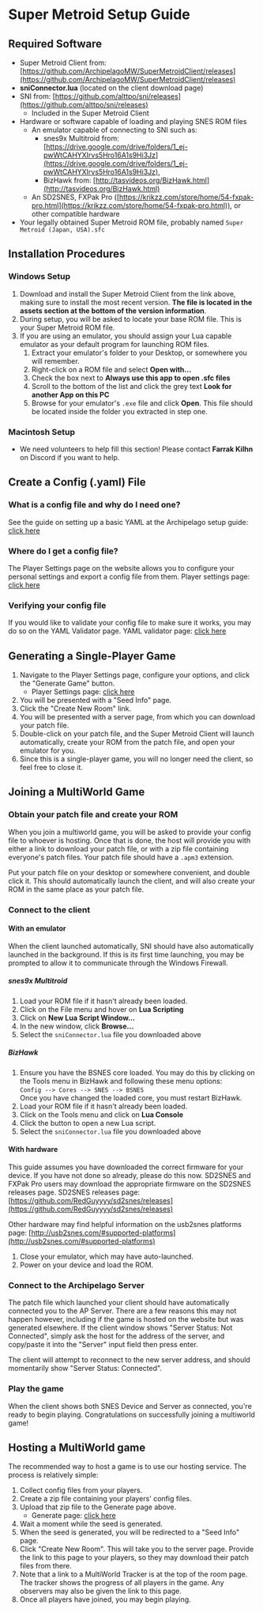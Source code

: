 # Super Metroid Setup Guide

## Required Software
- Super Metroid Client from: [https://github.com/ArchipelagoMW/SuperMetroidClient/releases](https://github.com/ArchipelagoMW/SuperMetroidClient/releases)
- **sniConnector.lua** (located on the client download page)
- SNI from: [https://github.com/alttpo/sni/releases](https://github.com/alttpo/sni/releases)
  - Included in the Super Metroid Client
- Hardware or software capable of loading and playing SNES ROM files
    - An emulator capable of connecting to SNI such as:
      - snes9x Multitroid from: [https://drive.google.com/drive/folders/1_ej-pwWtCAHYXIrvs5Hro16A1s9Hi3Jz](https://drive.google.com/drive/folders/1_ej-pwWtCAHYXIrvs5Hro16A1s9Hi3Jz),
      - BizHawk from: [http://tasvideos.org/BizHawk.html](http://tasvideos.org/BizHawk.html)
    - An SD2SNES, FXPak Pro ([https://krikzz.com/store/home/54-fxpak-pro.html](https://krikzz.com/store/home/54-fxpak-pro.html)), or other compatible hardware
- Your legally obtained Super Metroid ROM file, probably named `Super Metroid (Japan, USA).sfc`

## Installation Procedures

### Windows Setup
1. Download and install the Super Metroid Client from the link above, making sure to install the most recent version.
**The file is located in the assets section at the bottom of the version information**.
2. During setup, you will be asked to locate your base ROM file. This is your Super Metroid ROM file.
3. If you are using an emulator, you should assign your Lua capable emulator as your default program
for launching ROM files.
    1. Extract your emulator's folder to your Desktop, or somewhere you will remember. 
    2. Right-click on a ROM file and select **Open with...**
    3. Check the box next to **Always use this app to open .sfc files**
    4. Scroll to the bottom of the list and click the grey text **Look for another App on this PC**
    5. Browse for your emulator's `.exe` file and click **Open**. This file should be located inside
       the folder you extracted in step one.

### Macintosh Setup
- We need volunteers to help fill this section! Please contact **Farrak Kilhn** on Discord if you want to help.

## Create a Config (.yaml) File

### What is a config file and why do I need one?
See the guide on setting up a basic YAML at the Archipelago setup guide: [click here](/tutorial/archipelago/setup/en)

### Where do I get a config file?
The Player Settings page on the website allows you to configure your personal settings and export a config file from them. Player settings page: [click here](/games/Super%20Metroid/player-settings)

### Verifying your config file
If you would like to validate your config file to make sure it works, you may do so on the YAML Validator page. YAML validator page: [click here](/mysterycheck)

## Generating a Single-Player Game
1. Navigate to the Player Settings page, configure your options, and click
   the "Generate Game" button.
   - Player Settings page: [click here](/games/Super%20Metroid/player-settings)
2. You will be presented with a "Seed Info" page.
3. Click the "Create New Room" link.
4. You will be presented with a server page, from which you can download your patch file.
5. Double-click on your patch file, and the Super Metroid Client will launch automatically, create your ROM from the patch file, and open your emulator for you.
6. Since this is a single-player game, you will no longer need the client, so feel free to close it.

## Joining a MultiWorld Game

### Obtain your patch file and create your ROM
When you join a multiworld game, you will be asked to provide your config file to whoever is hosting. Once that is done, the host will provide you with either a link to download your patch file, or with a zip file containing everyone's patch files. Your patch file should have a `.apm3` extension.

Put your patch file on your desktop or somewhere convenient, and double click it. This should automatically launch the client, and will also create your ROM in the same place as your patch file.

### Connect to the client

#### With an emulator
When the client launched automatically, SNI should have also automatically launched in the background. If this is its first time launching, you may be prompted to allow it to communicate through the Windows Firewall.

##### snes9x Multitroid
1. Load your ROM file if it hasn't already been loaded.
2. Click on the File menu and hover on **Lua Scripting**
3. Click on **New Lua Script Window...**
4. In the new window, click **Browse...**
5. Select the `sniConnector.lua` file you downloaded above

##### BizHawk
1. Ensure you have the BSNES core loaded. You may do this by clicking on the Tools menu in BizHawk and following
   these menu options:  
   `Config --> Cores --> SNES --> BSNES`  
   Once you have changed the loaded core, you must restart BizHawk.
2. Load your ROM file if it hasn't already been loaded.
3. Click on the Tools menu and click on **Lua Console**
4. Click the button to open a new Lua script.
5. Select the `sniConnector.lua` file you downloaded above

#### With hardware
This guide assumes you have downloaded the correct firmware for your device. If you have not done so already, please do this now. SD2SNES and FXPak Pro users may download the appropriate firmware on the SD2SNES releases page. SD2SNES releases page: [https://github.com/RedGuyyyy/sd2snes/releases](https://github.com/RedGuyyyy/sd2snes/releases)

Other hardware may find helpful information on the usb2snes platforms page: [http://usb2snes.com/#supported-platforms](http://usb2snes.com/#supported-platforms)

1. Close your emulator, which may have auto-launched.
2. Power on your device and load the ROM.

### Connect to the Archipelago Server
The patch file which launched your client should have automatically connected you to the AP Server. There are a few reasons this may not happen however, including if the game is hosted on the website but was generated elsewhere. If the client window shows "Server Status: Not Connected", simply ask the host for the address of the server, and copy/paste it into the "Server" input field then press enter.

The client will attempt to reconnect to the new server address, and should momentarily show "Server Status: Connected".

### Play the game
When the client shows both SNES Device and Server as connected, you're ready to begin playing. Congratulations on successfully joining a multiworld game!

## Hosting a MultiWorld game
The recommended way to host a game is to use our hosting service. The process is relatively simple:

1. Collect config files from your players.
2. Create a zip file containing your players' config files.
3. Upload that zip file to the Generate page above.
   - Generate page: [click here](/generate)
4. Wait a moment while the seed is generated.
5. When the seed is generated, you will be redirected to a "Seed Info" page.
6. Click "Create New Room". This will take you to the server page. Provide the link to this page to your players,
   so they may download their patch files from there.
7. Note that a link to a MultiWorld Tracker is at the top of the room page. The tracker shows the progress of all
   players in the game. Any observers may also be given the link to this page.
8. Once all players have joined, you may begin playing.
